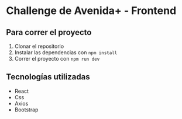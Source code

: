 # Challenge de Avenida+ - Frontend

## Para correr el proyecto

1. Clonar el repositorio
2. Instalar las dependencias con `npm install`
3. Correr el proyecto con `npm run dev`

## Tecnologías utilizadas

- React
- Css
- Axios
- Bootstrap


